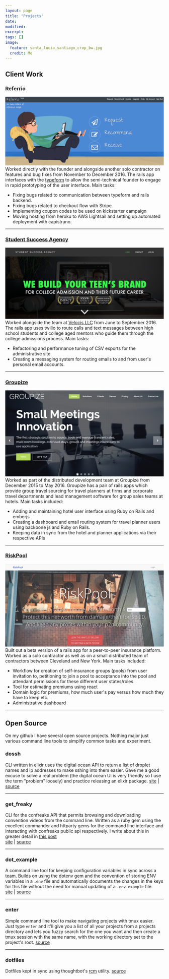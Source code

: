 ```yaml
---
layout: page
title: "Projects"
date:
modified:
excerpt:
tags: []
image:
  feature: santa_lucia_santiago_crop_bw.jpg
  credit: Me
---
```


## Client Work

### Referrio
![referrio](../images/referrio.png)
<br />
Worked directly with the founder and alongside another solo contractor on features and bug fixes from November to December 2016. The rails app interfaces with the [typeform](typeform.com) to allow the semi-technical founder to engage in rapid prototyping of the user interface.  Main tasks: 

- Fixing bugs related to communication between typeform and rails backend.
- Fixing bugs related to checkout flow with Stripe
- Implementing coupon codes to be used on kickstarter campaign
- Moving hosting from heroku to AWS Lightsail and setting up automated deployment with capistrano.
<hr />

### [Student Success Agency](http://studentsuccess.co/)
![student-success-agency](../images/student-success-agency.png)
<br />
Worked alongside the team at [Velocis LLC](http://velocis.us/)  from June to September 2016. The rails app uses twilio to route calls and text messages between high school students and college aged mentors who guide them through the college admissions process. Main tasks:

- Refactoring and performance tuning of CSV exports for the administrative site
- Creating a messaging system for routing emails to and from user's personal email accounts.
<hr />


### [Groupize](https://groupize.com/)
![groupize](../images/groupize.png)
<br />
Worked as part of the distributed development team at Groupize from December 2015 to May 2016. Groupize has a pair of rails apps which provide group travel sourcing for travel planners at firms and corporate travel departments and lead management software for group sales teams at hotels. Main tasks included:

- Adding and maintaining hotel user interface using Ruby on Rails and emberjs
- Creating a dashboard and email routing system for travel planner users using backbone js and Ruby on Rails.
- Keeping data in sync from the hotel and planner applications via their respective APIs
<hr />

### [RiskPool](http://riskpool.co/)
![riskpool](../images/riskpool.png)
Built out a beta version of a rails app for a peer-to-peer insurance platform. Worked as a solo contractor as well as on a small distributed team of contractors between Cleveland and New York. Main tasks included:

- Workflow for creation of self-insurance groups (pools) from user invitation to, petitioning to join a pool to acceptance into the pool and attendant permissions for these different user states/roles
- Tool for estimating premiums using react
- Domain logic for premiums, how much user's pay versus how much they have to keep etc.
- Administrative dashboard
<hr />

## Open Source
On my github I have several open source projects. Nothing major just various command line tools to simplify common tasks and experiment.

### dossh
CLI written in elixir uses the digital ocean API to return a list of droplet names and ip addresses to make sshing into them easier. Gave me a good excuse to solve a real problem (the digital ocean UI is very friendly so I use the term "problem" loosely) and practice releasing an elixir package.
[site](https://hex.pm/packages/dossh) | [source](https://github.com/smcabrera/dossh)
<hr />

### get_freaky
CLI  for the confreaks API that permits browsing and downloading convention videos from the command line. Written as a ruby gem using the excellent commander and httparty gems for the command line interface and interacting with confreaks public api respectively. I write about this in greater detail in [this post](/get-freaky/)<br>
[site](https://rubygems.org/gems/get_freaky) | [source](https://github.com/smcabrera/get_freaky)
<hr />

### dot_example
A command line tool for keeping configuration variables in sync across a team. Builds on using the dotenv gem and the convention of storing ENV variables in a `.env` file and automatically documents the changes in the keys for this file without the need for manual updating of a `.env.example` file. <br/>
[site](https://rubygems.org/gems/dot_example) | [source](https://github.com/smcabrera/dot_example)
<hr />

### enter
Simple command line tool to make navigating projects with tmux easier. Just type `enter` and it'll give you a list of all your projects from a projects directory and lets you fuzzy search for the one you want and then create a tmux session with the same name, with the working directory set to the project's root.
[source](https://github.com/smcabrera/enter)
<hr />

###  dotfiles
Dotfiles kept in sync using thoughtbot's [rcm](https://github.com/thoughtbot/rcm) utility.
[source](https://github.com/smcabrera/dotfiles)
